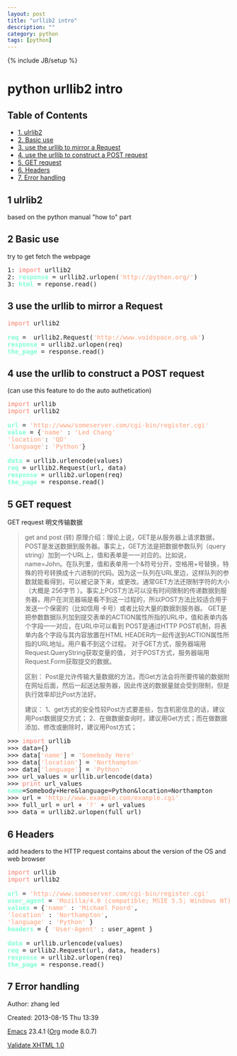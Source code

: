 ```yaml
---
layout: post
title: "urllib2 intro"
description: ""
category: python
tags: [python]
---
```

{% include JB/setup %}
<div id="content">
<h1 class="title">python urllib2 intro</h1>
<div id="table-of-contents">
<h2>Table of Contents</h2>
<div id="text-table-of-contents">
<ul>
<li><a href="#sec-1">1. ulrlib2</a></li>
<li><a href="#sec-2">2. Basic use</a></li>
<li><a href="#sec-3">3. use the urllib to mirror a Request</a></li>
<li><a href="#sec-4">4. use the urllib to construct a POST request</a></li>
<li><a href="#sec-5">5. GET request</a></li>
<li><a href="#sec-6">6. Headers</a></li>
<li><a href="#sec-7">7. Error handling</a></li>
</ul>
</div>
</div>
<div id="outline-container-sec-1" class="outline-2">
<h2 id="sec-1"><span class="section-number-2">1</span> ulrlib2</h2>
<div class="outline-text-2" id="text-1">
<p>
based on the python manual "how to" part
</p>
</div>
</div>
<div id="outline-container-sec-2" class="outline-2">
<h2 id="sec-2"><span class="section-number-2">2</span> Basic use</h2>
<div class="outline-text-2" id="text-2">
<p>
try to get fetch the webpage
</p>

<div class="org-src-container">

<pre class="src src-python"><span class="linenr">1: </span><span style="color: #fa8072;">import</span> urllib2 
<span class="linenr">2: </span><span style="color: #7fffd4; font-weight: bold;">response</span> = urllib2.urlopen(<span style="color: #ffa07a;">'http://python.org/'</span>)
<span class="linenr">3: </span><span style="color: #7fffd4; font-weight: bold;">html</span> = reponse.read()
</pre>
</div>
</div>
</div>
<div id="outline-container-sec-3" class="outline-2">
<h2 id="sec-3"><span class="section-number-2">3</span> use the urllib to mirror a Request</h2>
<div class="outline-text-2" id="text-3">
<div class="org-src-container">

<pre class="src src-python"><span style="color: #fa8072;">import</span> urllib2

<span style="color: #7fffd4; font-weight: bold;">req</span> =  urllib2.Request(<span style="color: #ffa07a;">'http://www.voidspace.org.uk'</span>)
<span style="color: #7fffd4; font-weight: bold;">response</span> = urllib2.urlopen(req)
<span style="color: #7fffd4; font-weight: bold;">the_page</span> = response.read()
</pre>
</div>
</div>
</div>
<div id="outline-container-sec-4" class="outline-2">
<h2 id="sec-4"><span class="section-number-2">4</span> use the urllib to construct a POST request</h2>
<div class="outline-text-2" id="text-4">
<p>
(can use this feature to do the auto authetication)
</p>

<div class="org-src-container">

<pre class="src src-python"><span style="color: #fa8072;">import</span> urllib
<span style="color: #fa8072;">import</span> urllib2

<span style="color: #7fffd4; font-weight: bold;">url</span> = <span style="color: #ffa07a;">'http://www/someserver.com/cgi-bin/register.cgi'</span>
<span style="color: #7fffd4; font-weight: bold;">value</span> = {<span style="color: #ffa07a;">'name'</span> : <span style="color: #ffa07a;">'Led Chang'</span>
<span style="color: #ffa07a;">'location'</span>: <span style="color: #ffa07a;">'QD'</span>
<span style="color: #ffa07a;">'language'</span>: <span style="color: #ffa07a;">'Python'</span>}

<span style="color: #7fffd4; font-weight: bold;">data</span> = urllib.urlencode(values)
<span style="color: #7fffd4; font-weight: bold;">req</span> = urllib2.Request(url, data)
<span style="color: #7fffd4; font-weight: bold;">response</span> = urllib2.urlopen(req)
<span style="color: #7fffd4; font-weight: bold;">the_page</span> = response.read()
</pre>
</div>
</div>
</div>

<div id="outline-container-sec-5" class="outline-2">
<h2 id="sec-5"><span class="section-number-2">5</span> GET request</h2>
<div class="outline-text-2" id="text-5">
<p>
GET request 明文传输数据
</p>
<blockquote>
<p>
get and post (转)
原理介绍：理论上说，GET是从服务器上请求数据，POST是发送数据到服务器。事实上，GET方法是把数据参数队列（query string）加到一个URL上，值和表单是一一对应的。比如说，name=John。在队列里，值和表单用一个&amp;符号分开，空格用+号替换，特 殊的符号转换成十六进制的代码。因为这一队列在URL里边，这样队列的参数就能看得到，可以被记录下来，或更改。通常GET方法还限制字符的大小（大概是 256字节 ）。事实上POST方法可以没有时间限制的传递数据到服务器，用户在浏览器端是看不到这一过程的，所以POST方法比较适合用于发送一个保密的（比如信用 卡号）或者比较大量的数据到服务器。
GET是把参数数据队列加到提交表单的ACTION属性所指的URL中，值和表单内各个字段一一对应，在URL中可以看到
POST是通过HTTP POST机制，将表单内各个字段与其内容放置在HTML HEADER内一起传送到ACTION属性所指的URL地址。用户看不到这个过程。
对于GET方式，服务器端用Request.QueryString获取变量的值，
对于POST方式，服务器端用Request.Form获取提交的数据。
</p>

<p>
区别：
Post是允许传输大量数据的方法，而Get方法会将所要传输的数据附在网址后面，然后一起送达服务器，因此传送的数据量就会受到限制，但是执行效率却比Post方法好。 
</p>


<p>
建议：
1、get方式的安全性较Post方式要差些，包含机密信息的话，建议用Post数据提交方式；
2、在做数据查询时，建议用Get方式；而在做数据添加、修改或删除时，建议用Post方式；
</p>
</blockquote>

<div class="org-src-container">

<pre class="src src-python">&gt;&gt;&gt; <span style="color: #fa8072;">import</span> urllib
&gt;&gt;&gt; data={}
&gt;&gt;&gt; data[<span style="color: #ffa07a;">'name'</span>] = <span style="color: #ffa07a;">'Somebody Here'</span>
&gt;&gt;&gt; data[<span style="color: #ffa07a;">'location'</span>] = <span style="color: #ffa07a;">'Northampton'</span>
&gt;&gt;&gt; data[<span style="color: #ffa07a;">'language'</span>] = <span style="color: #ffa07a;">'Python'</span>
&gt;&gt;&gt; url_values = urllib.urlencode(data)
&gt;&gt;&gt; <span style="color: #fa8072;">print</span> url_values
<span style="color: #7fffd4; font-weight: bold;">name</span>=Somebody+Here&amp;language=Python&amp;location=Northampton
&gt;&gt;&gt; url = <span style="color: #ffa07a;">'http://www.example.com/example.cgi'</span>
&gt;&gt;&gt; full_url = url + <span style="color: #ffa07a;">'?'</span> + url_values
&gt;&gt;&gt; data = urllib2.urlopen(full_url)
</pre>
</div>
</div>
</div>
<div id="outline-container-sec-6" class="outline-2">
<h2 id="sec-6"><span class="section-number-2">6</span> Headers</h2>
<div class="outline-text-2" id="text-6">
<p>
add headers to the HTTP request
contains about the version of the OS and web browser
</p>

<div class="org-src-container">

<pre class="src src-python"><span style="color: #fa8072;">import</span> urllib
<span style="color: #fa8072;">import</span> urllib2

<span style="color: #7fffd4; font-weight: bold;">url</span> = <span style="color: #ffa07a;">'http://www.someserver.com/cgi-bin/register.cgi'</span>
<span style="color: #7fffd4; font-weight: bold;">user_agent</span> = <span style="color: #ffa07a;">'Mozilla/4.0 (compatible; MSIE 5.5; Windows NT)'</span>
<span style="color: #7fffd4; font-weight: bold;">values</span> = {<span style="color: #ffa07a;">'name'</span> : <span style="color: #ffa07a;">'Michael Foord'</span>,
<span style="color: #ffa07a;">'location'</span> : <span style="color: #ffa07a;">'Northampton'</span>,
<span style="color: #ffa07a;">'language'</span> : <span style="color: #ffa07a;">'Python'</span> }
<span style="color: #7fffd4; font-weight: bold;">headers</span> = { <span style="color: #ffa07a;">'User-Agent'</span> : user_agent }

<span style="color: #7fffd4; font-weight: bold;">data</span> = urllib.urlencode(values)
<span style="color: #7fffd4; font-weight: bold;">req</span> = urllib2.Request(url, data, headers)
<span style="color: #7fffd4; font-weight: bold;">response</span> = urllib2.urlopen(req)
<span style="color: #7fffd4; font-weight: bold;">the_page</span> = response.read()
</pre>
</div>
</div>
</div>
<div id="outline-container-sec-7" class="outline-2">
<h2 id="sec-7"><span class="section-number-2">7</span> Error handling</h2>
</div>
</div>
<div id="postamble" class="status">
<p class="author">Author: zhang led</p>
<p class="date">Created: 2013-08-15 Thu 13:39</p>
<p class="creator"><a href="http://www.gnu.org/software/emacs/">Emacs</a> 23.4.1 (<a href="http://orgmode.org">Org</a> mode 8.0.7)</p>
<p class="xhtml-validation"><a href="http://validator.w3.org/check?uri=referer">Validate XHTML 1.0</a></p>
</div>
